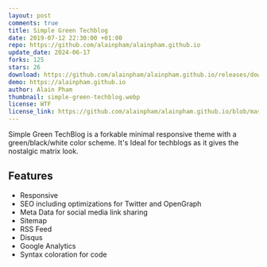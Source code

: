```yaml
---
layout: post
comments: true
title: Simple Green Techblog
date: 2019-07-12 22:30:00 +01:00
repo: https://github.com/alainpham/alainpham.github.io
update_date: 2024-06-17
forks: 125
stars: 26
download: https://github.com/alainpham/alainpham.github.io/releases/download/0.1.0/simple.green.techblog.zip
demo: https://alainpham.github.io
author: Alain Pham
thumbnail: simple-green-techblog.webp
license: WTF
license_link: https://github.com/alainpham/alainpham.github.io/blob/master/LICENSE
---
```


Simple Green TechBlog is a forkable minimal responsive theme with a green/black/white color scheme.
It's Ideal for techblogs as it gives the nostalgic matrix look.

## Features

* Responsive
* SEO including optimizations for Twitter and OpenGraph
* Meta Data for social media link sharing
* Sitemap
* RSS Feed
* Disqus
* Google Analytics
* Syntax coloration for code
